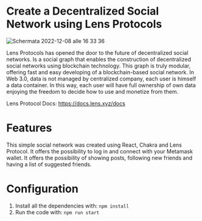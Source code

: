 # Create a Decentralized Social Network using Lens Protocols

![Schermata 2022-12-08 alle 16 33 36](https://user-images.githubusercontent.com/100917872/206494009-2a96694b-8d80-495d-8b6a-e0c4b1789fdb.png)

Lens Protocols has opened the door to the future of decentralized social networks. Is a social graph that enables the construction of decentralized social networks using blockchain technology. This graph is truly modular, offering fast and easy developing of a blockchain-based social network. 
In Web 3.0, data is not managed by centralized company, each user is himself a data container. In this way, each user will have full ownership of own data enjoying the freedom to decide how to use and monetize from them.

Lens Protocol Docs: https://docs.lens.xyz/docs 

# Features 

This simple social network was created using React, Chakra and Lens Protocol. It offers the possibility to log in and connect with your Metamask wallet. It offers the possibility of showing posts, following new friends and having a list of suggested friends. 

# Configuration

1. Install all the dependencies with: `npm install` 
2. Run the code with: `npm run start` 
